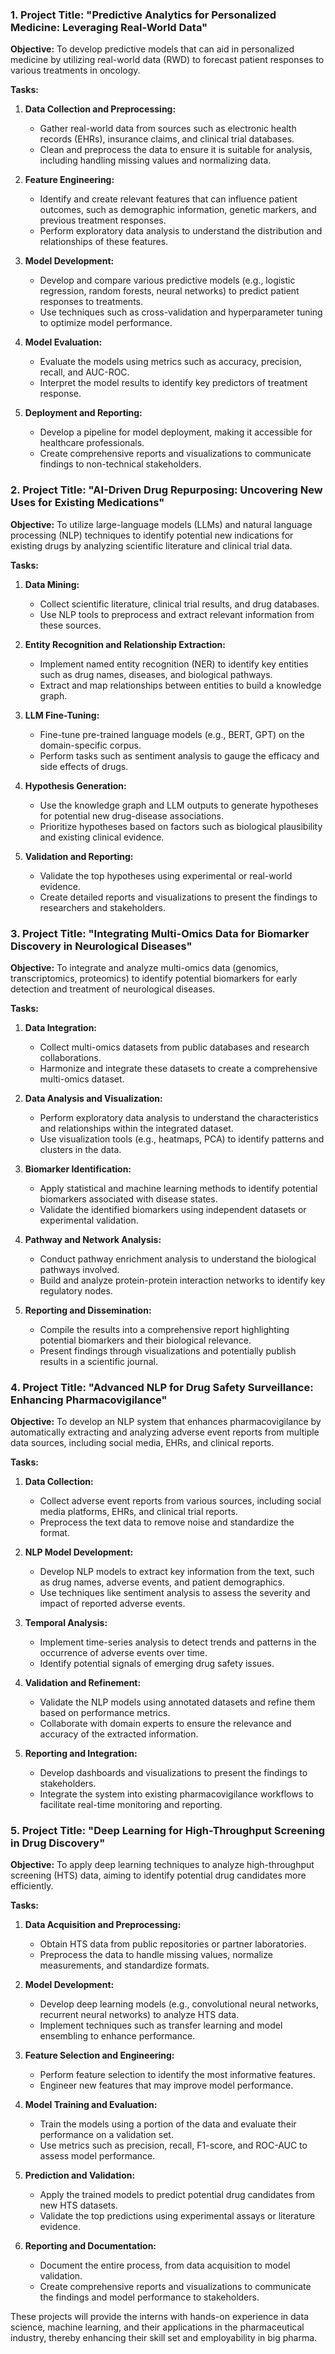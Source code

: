 ### 1. Project Title: **"Predictive Analytics for Personalized Medicine: Leveraging Real-World Data"**

**Objective:**
To develop predictive models that can aid in personalized medicine by utilizing real-world data (RWD) to forecast patient responses to various treatments in oncology.

**Tasks:**
1. **Data Collection and Preprocessing:**
   - Gather real-world data from sources such as electronic health records (EHRs), insurance claims, and clinical trial databases.
   - Clean and preprocess the data to ensure it is suitable for analysis, including handling missing values and normalizing data.

2. **Feature Engineering:**
   - Identify and create relevant features that can influence patient outcomes, such as demographic information, genetic markers, and previous treatment responses.
   - Perform exploratory data analysis to understand the distribution and relationships of these features.

3. **Model Development:**
   - Develop and compare various predictive models (e.g., logistic regression, random forests, neural networks) to predict patient responses to treatments.
   - Use techniques such as cross-validation and hyperparameter tuning to optimize model performance.

4. **Model Evaluation:**
   - Evaluate the models using metrics such as accuracy, precision, recall, and AUC-ROC.
   - Interpret the model results to identify key predictors of treatment response.

5. **Deployment and Reporting:**
   - Develop a pipeline for model deployment, making it accessible for healthcare professionals.
   - Create comprehensive reports and visualizations to communicate findings to non-technical stakeholders.

### 2. Project Title: **"AI-Driven Drug Repurposing: Uncovering New Uses for Existing Medications"**

**Objective:**
To utilize large-language models (LLMs) and natural language processing (NLP) techniques to identify potential new indications for existing drugs by analyzing scientific literature and clinical trial data.

**Tasks:**
1. **Data Mining:**
   - Collect scientific literature, clinical trial results, and drug databases.
   - Use NLP tools to preprocess and extract relevant information from these sources.

2. **Entity Recognition and Relationship Extraction:**
   - Implement named entity recognition (NER) to identify key entities such as drug names, diseases, and biological pathways.
   - Extract and map relationships between entities to build a knowledge graph.

3. **LLM Fine-Tuning:**
   - Fine-tune pre-trained language models (e.g., BERT, GPT) on the domain-specific corpus.
   - Perform tasks such as sentiment analysis to gauge the efficacy and side effects of drugs.

4. **Hypothesis Generation:**
   - Use the knowledge graph and LLM outputs to generate hypotheses for potential new drug-disease associations.
   - Prioritize hypotheses based on factors such as biological plausibility and existing clinical evidence.

5. **Validation and Reporting:**
   - Validate the top hypotheses using experimental or real-world evidence.
   - Create detailed reports and visualizations to present the findings to researchers and stakeholders.

### 3. Project Title: **"Integrating Multi-Omics Data for Biomarker Discovery in Neurological Diseases"**

**Objective:**
To integrate and analyze multi-omics data (genomics, transcriptomics, proteomics) to identify potential biomarkers for early detection and treatment of neurological diseases.

**Tasks:**
1. **Data Integration:**
   - Collect multi-omics datasets from public databases and research collaborations.
   - Harmonize and integrate these datasets to create a comprehensive multi-omics dataset.

2. **Data Analysis and Visualization:**
   - Perform exploratory data analysis to understand the characteristics and relationships within the integrated dataset.
   - Use visualization tools (e.g., heatmaps, PCA) to identify patterns and clusters in the data.

3. **Biomarker Identification:**
   - Apply statistical and machine learning methods to identify potential biomarkers associated with disease states.
   - Validate the identified biomarkers using independent datasets or experimental validation.

4. **Pathway and Network Analysis:**
   - Conduct pathway enrichment analysis to understand the biological pathways involved.
   - Build and analyze protein-protein interaction networks to identify key regulatory nodes.

5. **Reporting and Dissemination:**
   - Compile the results into a comprehensive report highlighting potential biomarkers and their biological relevance.
   - Present findings through visualizations and potentially publish results in a scientific journal.

### 4. Project Title: **"Advanced NLP for Drug Safety Surveillance: Enhancing Pharmacovigilance"**

**Objective:**
To develop an NLP system that enhances pharmacovigilance by automatically extracting and analyzing adverse event reports from multiple data sources, including social media, EHRs, and clinical reports.

**Tasks:**
1. **Data Collection:**
   - Collect adverse event reports from various sources, including social media platforms, EHRs, and clinical trial reports.
   - Preprocess the text data to remove noise and standardize the format.

2. **NLP Model Development:**
   - Develop NLP models to extract key information from the text, such as drug names, adverse events, and patient demographics.
   - Use techniques like sentiment analysis to assess the severity and impact of reported adverse events.

3. **Temporal Analysis:**
   - Implement time-series analysis to detect trends and patterns in the occurrence of adverse events over time.
   - Identify potential signals of emerging drug safety issues.

4. **Validation and Refinement:**
   - Validate the NLP models using annotated datasets and refine them based on performance metrics.
   - Collaborate with domain experts to ensure the relevance and accuracy of the extracted information.

5. **Reporting and Integration:**
   - Develop dashboards and visualizations to present the findings to stakeholders.
   - Integrate the system into existing pharmacovigilance workflows to facilitate real-time monitoring and reporting.

### 5. Project Title: **"Deep Learning for High-Throughput Screening in Drug Discovery"**

**Objective:**
To apply deep learning techniques to analyze high-throughput screening (HTS) data, aiming to identify potential drug candidates more efficiently.

**Tasks:**
1. **Data Acquisition and Preprocessing:**
   - Obtain HTS data from public repositories or partner laboratories.
   - Preprocess the data to handle missing values, normalize measurements, and standardize formats.

2. **Model Development:**
   - Develop deep learning models (e.g., convolutional neural networks, recurrent neural networks) to analyze HTS data.
   - Implement techniques such as transfer learning and model ensembling to enhance performance.

3. **Feature Selection and Engineering:**
   - Perform feature selection to identify the most informative features.
   - Engineer new features that may improve model performance.

4. **Model Training and Evaluation:**
   - Train the models using a portion of the data and evaluate their performance on a validation set.
   - Use metrics such as precision, recall, F1-score, and ROC-AUC to assess model performance.

5. **Prediction and Validation:**
   - Apply the trained models to predict potential drug candidates from new HTS datasets.
   - Validate the top predictions using experimental assays or literature evidence.

6. **Reporting and Documentation:**
   - Document the entire process, from data acquisition to model validation.
   - Create comprehensive reports and visualizations to communicate the findings and model performance to stakeholders.

These projects will provide the interns with hands-on experience in data science, machine learning, and their applications in the pharmaceutical industry, thereby enhancing their skill set and employability in big pharma.
